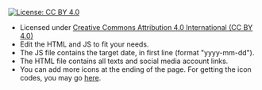 


[![License: CC BY 4.0](https://img.shields.io/badge/License-CC%20BY%204.0-lightgrey.svg)](https://creativecommons.org/licenses/by/4.0/)

* Licensed under [Creative Commons Attribution 4.0 International (CC BY 4.0)](https://creativecommons.org/licenses/by/4.0/)
* Edit the HTML and JS to fit your needs.
* The JS file contains the target date, in first line (format "yyyy-mm-dd").
* The HTML file contains all texts and social media account links.
* You can add more icons at the ending of the page. For getting the icon codes, you may go [here](https://fontawesome.com/v5.15/icons?d=gallery&p=2). 

